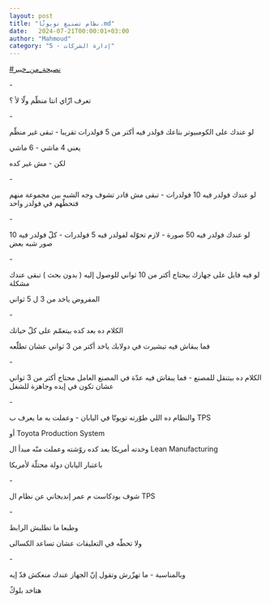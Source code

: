 ```yaml
---
layout: post
title: "نظام تصنيع تويوتّا.md"
date:   2024-07-21T00:00:01+03:00
author: "Mahmoud"
category: "5 - إدارة الشركات"
---
```

[<u>\#نصيحة_من_خبير</u>](https://www.facebook.com/hashtag/%D9%86%D8%B5%D9%8A%D8%AD%D8%A9_%D9%85%D9%86_%D8%AE%D8%A8%D9%8A%D8%B1?__eep__=6&__cft__%5b0%5d=AZXuqQjQ-bnerPEQxyiwm0USylS_YX6QWN9hwS3BW69eol48fH4iFpis4LkQ6TLCw9KCDTWsS0y9kN97DydfL8yl3CMqjWpIn6JLgut8r1zL204rPb6TFFnCDrIdJMSPcyfY0I8kpYKeOyTlYF8K5OE0i17HLmvPMMUdFWmg6CBXghTFb4lR9UK2N6s4T9P8M3vVl2ttaCE0Vsag4_M8JRDl&__tn__=*NK-R)

\-

تعرف ازّاي انتا منظّم ولّا لأ ؟

\-

لو عندك على الكومبيوتر بتاعك فولدر فيه أكتر من 5 فولدرات
تقريبا - تبقى غير منظّم

يعني 4 ماشي - 6 ماشي

لكن - مش غير كده

\-

لو عندك فولدر فيه 10 فولدرات - تبقى مش قادر تشوف وجه
الشبه بين مجموعة منهم فتحطّهم في فولدر واحد

\-

لو عندك فولدر فيه 50 صورة - لازم تحوّله لفولدر فيه 5
فولدرات - كلّ فولدر فيه 10 صور شبه بعض

\-

لو فيه فايل على جهازك بيحتاج أكتر من 10 ثواني للوصول
إليه ( بدون بحث ) تبقى عندك مشكلة

المفروض ياخد من 3 ل 5 ثواني

\-

الكلام ده بعد كده بيتعمّم على كلّ حياتك

فما يبقاش فيه تيشيرت في دولابك ياخد أكتر من 3 ثواني عشان
تطلّعه

\-

الكلام ده بيتنقل للمصنع - فما يبقاش فيه عدّة في المصنع
العامل محتاج أكتر من 3 ثواني عشان تكون في إيده وجاهزة للشغل

\-

والنظام ده اللي طوّرته تويوتّا في اليابان - وعملت به ما
يعرف ب TPS

أو Toyota Production System

وخدته أمريكا بعد كده روّشته وعملت منّه مبدأ ال Lean
Manufacturing

باعتبار اليابان دولة محتلّة لأمريكا

\-

شوف بودكاست م عمر إنديجاني عن نظام ال TPS

\-

وطبعا ما تطلبش الرابط

ولا تحطّه في التعليقات عشان تساعد الكسالى

\-

وبالمناسبة - ما تهزّرش وتقول إنّ الجهاز عندك منعكش قدّ
إيه

هتاخد بلوكّ
